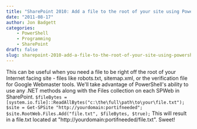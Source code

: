```yaml
---
title: "SharePoint 2010: Add a file to the root of your site using PowerShell"
date: "2011-08-17"
author: Jon Badgett
categories:
    - PowerShell
    - Programming
    - SharePoint
draft: false
slug: sharepoint-2010-add-a-file-to-the-root-of-your-site-using-powershell
---
```


This can be useful when you need a file to be right off the root of your
Internet facing site - files like robots.txt, sitemap.xml, or the verification
file for Google Webmaster tools. We'll take advantage of PowerShell's ability to
use any .NET methods along with the Files collection on each SPWeb in
SharePoint.
`$fileBytes = [system.io.file]::ReadAllBytes("c:\the\full\path\to\your\file.txt"); $site = Get-SPSite "http://yourdomain:portifneeded"; $site.RootWeb.Files.Add("file.txt", $fileBytes, $true);`
This will result in a file.txt located at
"http://yourdomain:portifneeded/file.txt". Sweet!
